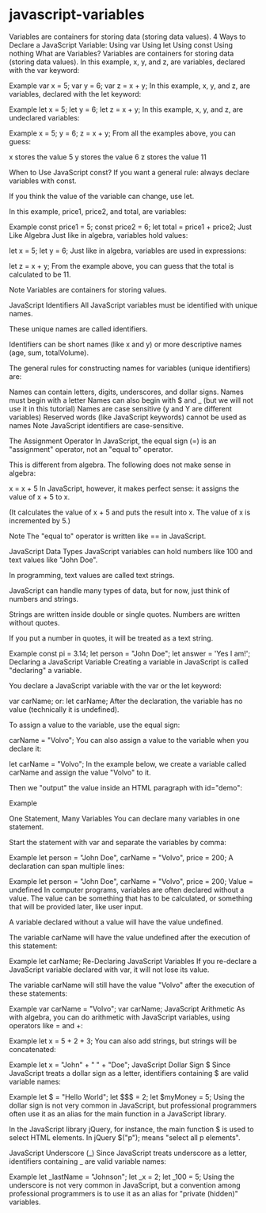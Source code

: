 # javascript-variables
Variables are containers for storing data (storing data values).
4 Ways to Declare a JavaScript Variable:
Using var
Using let
Using const
Using nothing
What are Variables?
Variables are containers for storing data (storing data values).
In this example, x, y, and z, are variables, declared with the var keyword:

Example
var x = 5;
var y = 6;
var z = x + y;
In this example, x, y, and z, are variables, declared with the let keyword:

Example
let x = 5;
let y = 6;
let z = x + y;
In this example, x, y, and z, are undeclared variables:

Example
x = 5;
y = 6;
z = x + y;
From all the examples above, you can guess:

x stores the value 5
y stores the value 6
z stores the value 11

When to Use JavaScript const?
If you want a general rule: always declare variables with const.

If you think the value of the variable can change, use let.

In this example, price1, price2, and total, are variables:

Example
const price1 = 5;
const price2 = 6;
let total = price1 + price2;
Just Like Algebra
Just like in algebra, variables hold values:

let x = 5;
let y = 6;
Just like in algebra, variables are used in expressions:

let z = x + y;
From the example above, you can guess that the total is calculated to be 11.

Note
Variables are containers for storing values.

JavaScript Identifiers
All JavaScript variables must be identified with unique names.

These unique names are called identifiers.

Identifiers can be short names (like x and y) or more descriptive names (age, sum, totalVolume).

The general rules for constructing names for variables (unique identifiers) are:

Names can contain letters, digits, underscores, and dollar signs.
Names must begin with a letter
Names can also begin with $ and _ (but we will not use it in this tutorial)
Names are case sensitive (y and Y are different variables)
Reserved words (like JavaScript keywords) cannot be used as names
Note
JavaScript identifiers are case-sensitive.

The Assignment Operator
In JavaScript, the equal sign (=) is an "assignment" operator, not an "equal to" operator.

This is different from algebra. The following does not make sense in algebra:

x = x + 5
In JavaScript, however, it makes perfect sense: it assigns the value of x + 5 to x.

(It calculates the value of x + 5 and puts the result into x. The value of x is incremented by 5.)

Note
The "equal to" operator is written like == in JavaScript.

JavaScript Data Types
JavaScript variables can hold numbers like 100 and text values like "John Doe".

In programming, text values are called text strings.

JavaScript can handle many types of data, but for now, just think of numbers and strings.

Strings are written inside double or single quotes. Numbers are written without quotes.

If you put a number in quotes, it will be treated as a text string.

Example
const pi = 3.14;
let person = "John Doe";
let answer = 'Yes I am!';
Declaring a JavaScript Variable
Creating a variable in JavaScript is called "declaring" a variable.

You declare a JavaScript variable with the var or the let keyword:

var carName;
or:
let carName;
After the declaration, the variable has no value (technically it is undefined).

To assign a value to the variable, use the equal sign:

carName = "Volvo";
You can also assign a value to the variable when you declare it:

let carName = "Volvo";
In the example below, we create a variable called carName and assign the value "Volvo" to it.

Then we "output" the value inside an HTML paragraph with id="demo":

Example
<p id="demo"></p>

<script>
let carName = "Volvo";
document.getElementById("demo").innerHTML = carName;
</script>
One Statement, Many Variables
You can declare many variables in one statement.

Start the statement with var and separate the variables by comma:

Example
let person = "John Doe", carName = "Volvo", price = 200;
A declaration can span multiple lines:

Example
let person = "John Doe",
carName = "Volvo",
price = 200;
Value = undefined
In computer programs, variables are often declared without a value. The value can be something that has to be calculated, or something that will be provided later, like user input.

A variable declared without a value will have the value undefined.

The variable carName will have the value undefined after the execution of this statement:

Example
let carName;
Re-Declaring JavaScript Variables
If you re-declare a JavaScript variable declared with var, it will not lose its value.

The variable carName will still have the value "Volvo" after the execution of these statements:

Example
var carName = "Volvo";
var carName;
JavaScript Arithmetic
As with algebra, you can do arithmetic with JavaScript variables, using operators like = and +:

Example
let x = 5 + 2 + 3;
You can also add strings, but strings will be concatenated:

Example
let x = "John" + " " + "Doe";
JavaScript Dollar Sign $
Since JavaScript treats a dollar sign as a letter, identifiers containing $ are valid variable names:

Example
let $ = "Hello World";
let $$$ = 2;
let $myMoney = 5;
Using the dollar sign is not very common in JavaScript, but professional programmers often use it as an alias for the main function in a JavaScript library.

In the JavaScript library jQuery, for instance, the main function $ is used to select HTML elements. In jQuery $("p"); means "select all p elements".

JavaScript Underscore (_)
Since JavaScript treats underscore as a letter, identifiers containing _ are valid variable names:

Example
let _lastName = "Johnson";
let _x = 2;
let _100 = 5;
Using the underscore is not very common in JavaScript, but a convention among professional programmers is to use it as an alias for "private (hidden)" variables.
